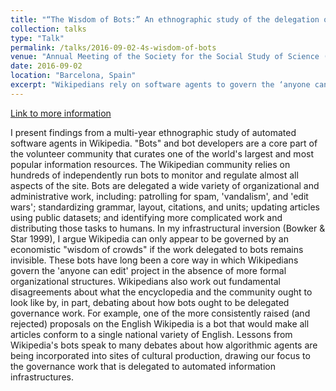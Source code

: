 ```yaml
---
title: "“The Wisdom of Bots:” An ethnographic study of the delegation of governance work to information infrastructures in Wikipedia"
collection: talks
type: "Talk"
permalink: /talks/2016-09-02-4s-wisdom-of-bots
venue: "Annual Meeting of the Society for the Social Study of Science (4S)"
date: 2016-09-02
location: "Barcelona, Spain"
excerpt: "Wikipedians rely on software agents to govern the ‘anyone can edit’ encyclopedia project, in the absence of more formal and traditional organizational structures. Lessons from Wikipedia’s bots speak to debates about how algorithms are being delegated governance work in sites of cultural production."
---
```


<a href='http://www.sts2016bcn.org/sessions/t001-2-materializing-governance-by-information-infrastructure-3/'>Link to more information</a>

I present findings from a multi-year ethnographic study of automated software agents in Wikipedia. &quot;Bots&quot; and bot developers are a core part of the volunteer community that curates one of the world&apos;s largest and most popular information resources. The Wikipedian community relies on hundreds of independently run bots to monitor and regulate almost all aspects of the site. Bots are delegated a wide variety of organizational and administrative work, including: patrolling for spam, &apos;vandalism&apos;, and &apos;edit wars&apos;; standardizing grammar, layout, citations, and units; updating articles using public datasets; and identifying more complicated work and distributing those tasks to humans. In my infrastructural inversion (Bowker &amp; Star 1999), I argue Wikipedia can only appear to be governed by an economistic &quot;wisdom of crowds&quot; if the work delegated to bots remains invisible. These bots have long been a core way in which Wikipedians govern the &apos;anyone can edit&apos; project in the absence of more formal organizational structures. Wikipedians also work out fundamental disagreements about what the encyclopedia and the community ought to look like by, in part, debating about how bots ought to be delegated governance work. For example, one of the more consistently raised (and rejected) proposals on the English Wikipedia is a bot that would make all articles conform to a single national variety of English. Lessons from Wikipedia&apos;s bots speak to many debates about how algorithmic agents are being incorporated into sites of cultural production, drawing our focus to the governance work that is delegated to automated information infrastructures.
